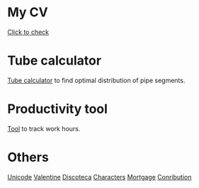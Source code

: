 # My CV
[Click to check](https://edomozh.github.io/cv)

# Tube calculator 

[Tube calculator](https://edomozh.github.io/tube)
to find optimal distribution of pipe segments.  


# Productivity tool

[Tool](https://edomozh.github.io/workday) to track work hours.  


# Others

[Unicode](https://edomozh.github.io/unicode)
[Valentine](https://edomozh.github.io/valentine)
[Discoteca](https://edomozh.github.io/discoteka)
[Characters](https://edomozh.github.io/characters)
[Mortgage](https://edomozh.github.io/calculator/mortgage)
[Conribution](https://edomozh.github.io/calculator/contribution)